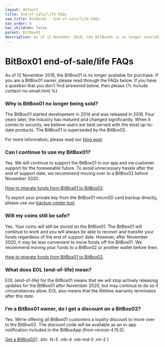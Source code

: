 ```yaml
---
layout: default
title: End-of-sale/life FAQs
seo_title: BitBox01 - End-of-sale/life FAQs
nav_order: 6
has_children: false
parent: BitBox01
description: As of 12 November 2019, the BitBox01 is no longer available for purchase. If you are a BitBox01 owner, please read through the FAQs below.
---
```


# BitBox01 end-of-sale/life FAQs

As of 12 November 2019, the BitBox01 is no longer available for purchase. If you are a BitBox01 owner, please read through the FAQs below. If you have a question that you don’t find answered below, then please
{% include contact-no-email.html %}



### Why is BitBox01 no longer being sold?

The BitBox01 started development in 2014 and was released in 2016. Four years later, the industry has matured and changed significantly. When it comes to security, we believe users are best served with the most up-to-date products. The BitBox01 is superseded by the BitBox02.

For more information, please read our [blog post](https://medium.com/shiftcrypto/announcing-the-bitbox01-aka-digital-bitbox-end-of-sale-and-end-of-life-dates-and-process-1da088f74e32).


### Can I continue to use my BitBox01?

Yes. We will continue to support the BitBox01 in our app and via customer support for the foreseeable future. To avoid unnecessary hassle after the end of support date, we recommend moving over to a BitBox02 before November 2020.

[How to migrate funds from BitBox01 to BitBox02](https://guides.shiftcrypto.ch/bitbox01/other/sweep-to-bitbox02/).

To export your private key from the BitBox01 microSD card backup directly, please use our [backup center tool](https://guides.shiftcrypto.ch/bitbox01/other/backup-center/).


### Will my coins still be safe?

Yes. Your coins will still be stored on the BitBox01. The BitBox01 will continue to work and you will always be able to recover and transfer your funds regardless of the end of support date. However, after November 2020, it may be less convenient to move funds off the BitBox01. We recommend moving your funds to a BitBox02 or another wallet before then.

[How to migrate funds from BitBox01 to BitBox02](https://guides.shiftcrypto.ch/bitbox01/other/sweep-to-bitbox02/).


### What does EOL (end-of-life) mean?

EOL (end-of-life) for the BitBox01 means that we will stop actively releasing updates for the BitBox01 after November 2020, but may continue to do so if circumstances allow. EOL also means that the lifetime warranty terminates after this date.


### I’m a BitBox01 owner, do I get a discount on a BitBox02?

Yes. We’re offering all BitBox01 customers a loyalty discount to move over to the BitBox02. The discount code will be available as an in-app notification included in the BitBoxApp (from version 4.15.0).

[Get a BitBox02](https://shiftcrypto.ch/bitbox02/){: .btn .fs-5 .mb-4 .mb-md-0 .mr-2 }
